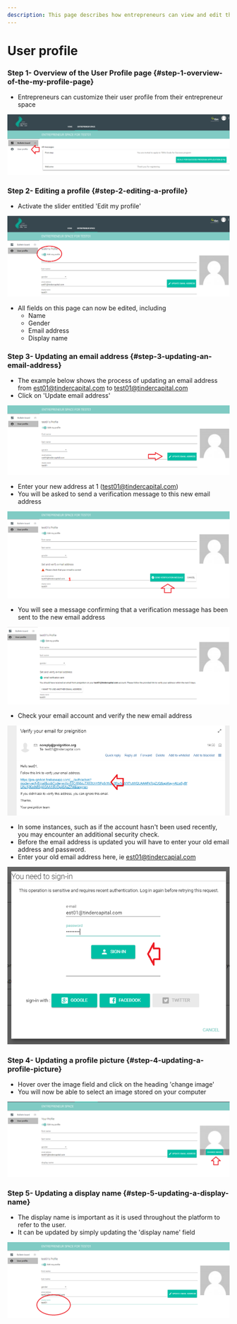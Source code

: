 ```yaml
---
description: This page describes how entrepreneurs can view and edit their user profile.
---
```


# User profile

### Step 1- Overview of the User Profile page {#step-1-overview-of-the-my-profile-page}

* Entrepreneurs can customize their user profile from their entrepreneur space

![](../../.gitbook/assets/image%20%2821%29.png)

### Step 2- Editing a profile {#step-2-editing-a-profile}

* Activate the slider entitled 'Edit my profile'

![](../../.gitbook/assets/image%20%2880%29.png)

* All fields on this page can now be edited, including
  * Name
  * Gender
  * Email address
  * Display name

### Step 3- Updating an email address {#step-3-updating-an-email-address}

* The example below shows the process of updating an email address from est01@tindercapital.com to test01@tindercapital.com
* Click on 'Update email address'

![](../../.gitbook/assets/image%20%2828%29.png)



* Enter your new address at 1 \(test01@tindercapital.com\)
* You will be asked to send a verification message to this new email address

![](../../.gitbook/assets/image%20%2849%29.png)

* You will see a message confirming that a verification message has been sent to the new email address

![](../../.gitbook/assets/image%20%2812%29.png)

* Check your email account and verify the new email address

![](../../.gitbook/assets/image%20%2817%29.png)



* In some instances, such as if the account hasn't been used recently, you may encounter an additional security check.
* Before the email address is updated you will have to enter your old email address and password.
* Enter your old email address here, ie est01@tindercapial.com

![](../../.gitbook/assets/image%20%2859%29.png)

### Step 4- Updating a profile picture {#step-4-updating-a-profile-picture}

* Hover over the image field and click on the heading 'change image'
* You will now be able to select an image stored on your computer

![](../../.gitbook/assets/image%20%2819%29.png)

### Step 5- Updating a display name {#step-5-updating-a-display-name}

* The display name is important as it is used throughout the platform to refer to the user.
* It can be updated by simply updating the 'display name' field

![](../../.gitbook/assets/image%20%284%29.png)



